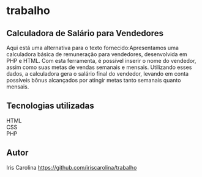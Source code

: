 # trabalho
## Calculadora de Salário para Vendedores
Aqui está uma alternativa para o texto fornecido:Apresentamos uma calculadora básica de remuneração para vendedores, desenvolvida em PHP e HTML. Com esta ferramenta, é possível inserir o nome do vendedor, assim como suas metas de vendas semanais e mensais. Utilizando esses dados, a calculadora gera o salário final do vendedor, levando em conta possíveis bônus alcançados por atingir metas tanto semanais quanto mensais.  

## Tecnologias utilizadas
HTML  
CSS  
PHP  

## Autor  
Iris Carolina https://github.com/iriscarolina/trabalho
